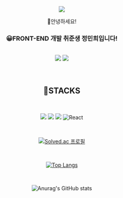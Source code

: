 
<div align=center>

<img src="https://capsule-render.vercel.app/api?type=waving&color=auto&height=300&section=header&text=Hello! %20I'm Mini&fontSize=80&fontColor=FBEFEF&animation=fadeIn" />


🤖안녕하세요! 
<br>
### 😀FRONT-END 개발 취준생 정민희입니다! 
<br>
<a href="https://mini1122.tistory.com/"><img src="https://img.shields.io/badge/-Tistory-blue"></a>

<a href="https://www.instagram.com/mi.__.in/">
<img src="https://img.shields.io/badge/Instagram-E4405F?style=flat-square&logo=Instagram&logoColor=white"/>
</a>
<br>
<br>
&nbsp;
&nbsp;
&nbsp;




## 🎯STACKS

<br/>

  <img src="https://img.shields.io/badge/html5-E34F26?style=for-the-badge&logo=html5&logoColor=white"> <img src="https://img.shields.io/badge/css-1572B6?style=for-the-badge&logo=css3&logoColor=white"> 
  <img src="https://img.shields.io/badge/javascript-F7DF1E?style=for-the-badge&logo=javascript&logoColor=black"> 
![React](https://img.shields.io/badge/react-%2320232a.svg?style=for-the-badge&logo=react&logoColor=%2361DAFB)

<br/>


[![Solved.ac
프로필](http://mazassumnida.wtf/api/v2/generate_badge?boj=alsgml1640)](https://solved.ac/alsgml1640)

<br/>


[![Top Langs](https://github-readme-stats.vercel.app/api/top-langs/?username=alsgml1640)](https://github.com/alsgml1640/github-readme-stats)

<br/>

![Anurag's GitHub stats](https://github-readme-stats.vercel.app/api?username=alsgml1640&show_icons=true&theme=radical)


</div>
